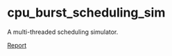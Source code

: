 # cpu_burst_scheduling_sim
A multi-threaded scheduling simulator.

<a href="https://github.com/akaanug/cpu_burst_scheduling_sim/blob/main/report.pdf" target="_blank">Report</a>
